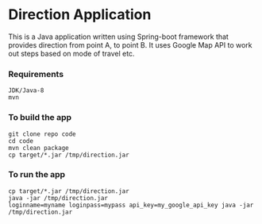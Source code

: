 # Direction Application

This is a Java application written using Spring-boot framework that provides direction from point A, to point B. It uses Google Map API to work out steps based on mode of travel etc. 

### Requirements 

```
JDK/Java-8
mvn
```
### To build the app
```
git clone repo code
cd code
mvn clean package
cp target/*.jar /tmp/direction.jar
```

### To run the app
```
cp target/*.jar /tmp/direction.jar
java -jar /tmp/direction.jar
loginname=myname loginpass=mypass api_key=my_google_api_key java -jar /tmp/direction.jar
```

